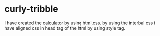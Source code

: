 # curly-tribble
I have created the calculator by using html,css.
by using the interbal css i have aligned css in head tag of the html by using style tag. 
